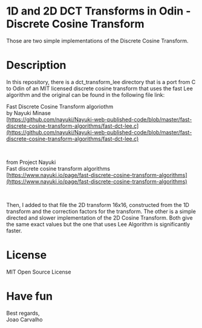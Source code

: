 # 1D and 2D DCT Transforms in Odin - Discrete Cosine Transform
Those are two simple implementations of the Discrete Cosine Transform.

# Description
In this repository, there is a dct_transform_lee directory that is a port from C to Odin of an MIT licensed discrete cosine transform that uses the fast Lee algorithm and the original can be found in the following file link: <br>

Fast Discrete Cosine Transform algoriothm <br>
by Nayuki Minase <br>
[https://github.com/nayuki/Nayuki-web-published-code/blob/master/fast-discrete-cosine-transform-algorithms/fast-dct-lee.c](https://github.com/nayuki/Nayuki-web-published-code/blob/master/fast-discrete-cosine-transform-algorithms/fast-dct-lee.c) <br>

<br>

from Project Nayuki <br>
Fast discrete cosine transform algorithms <br>
[https://www.nayuki.io/page/fast-discrete-cosine-transform-algorithms](https://www.nayuki.io/page/fast-discrete-cosine-transform-algorithms) <br>

<br>

Then, I added to that file the 2D transform 16x16, constructed from the 1D transform and the correction factors for the transform.
The other is a simple directed and slower implementation of the 2D Cosine Transform.
Both give the same exact values but the one that uses Lee Algorithm is significantly faster.

# License
MIT Open Source License

# Have fun
Best regards, <br>
Joao Carvalho <br>

